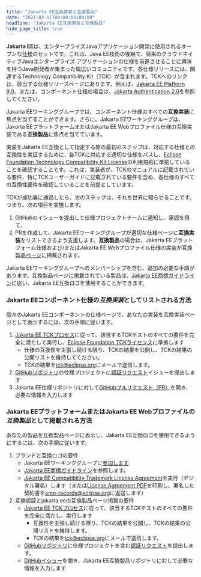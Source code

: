 ```yaml
---
title: "Jakarta EE互換実装と互換製品"
date: "2021-03-11T00:00:00+00:00"
headline: "Jakarta EE互換実装と互換製品"
hide_page_title: true
---
```


**Jakarta EE**は、エンタープライズJavaアプリケーション開発に使用されるオープンな[仕様](https://jakarta.ee/ja/specifications/ "Jakarta EE Specifications")のセットです。これは、Java EE技術の後継で、将来のクラウドネイティブJavaエンタープライズ アプリケーションの仕様を前進させることに興味を持つJava開発者が集まった幅広いコミュニティです。各仕様リリースには、関連するTechnology Compatibility Kit（TCK）が含まれます。TCKへのリンクは、該当する仕様リリースページにあります。例えば、[Jakarta EE Platform 9.0](https://jakarta.ee/ja/specifications/platform/9/)、または、コンポーネント仕様の場合は、[Jakarta Authentication 2.0](https://jakarta.ee/ja/specifications/authentication/2.0/)を参照してください。

Jakarta EEワーキンググループでは、コンポーネント仕様のすべての**互換実装**に焦点を当てることができます。さらに、Jakarta EEワーキンググループは、Jakarta EEプラットフォームまたはJakarta EE Webプロファイル仕様の互換実装である**互換製品**に焦点を当てています。 

実装をJakarta EE互換として指定する際の最初のステップは、対応する仕様との互換性を実証するために、各TCKに対応する適切な仕様をパスし、[Eclipse Foundation Technology Compatibility Kit License](https://www.eclipse.org/legal/tck.php)の利用規約に準拠していることを確認することです。これは、実装者が、TCKのマニュアルに記載されている要件、特にTCKユーザーガイドに記載されている要件を含め、各仕様のすべての互換性要件を確認していることを前提としています。

TCKが成功裏に通過したら、次のステップは、それを世界に知らせることです。つまり、次の項目を実施します。 
1.   GitHubのイシューを提出して仕様プロジェクトチームに通知し、承認を得て、 
2.   PRを作成して、Jakarta EEワーキンググループが適切な仕様ページに**互換実装**をリストできるよう支援します。**互換製品**の場合は、Jakarta EEプラットフォーム仕様および/またはJakarta EE Webプロファイル仕様の実装が互換製品[ページ](https://jakarta.ee/ja/compatibility/)に掲載されます。 

Jakarta EEワーキンググループへのメンバーシップを含む、追加の必要な手順があります。互換製品ページに掲載されている製品は、[Jakarta EE商標ガイドライン](https://jakarta.ee/ja/legal/trademark_guidelines/)に従い、Jakarta EE互換ロゴを使用することができます。


### Jakarta EEコンポーネント仕様の*互換実装*としてリストされる方法
 
個々のJakarta EEコンポーネントの仕様ページで、あなたの実装を互換実装ページとして表示するには、次の手順に従います。
1.   [Jakarta EE TCKプロセス](https://jakarta.ee/ja/committees/specification/tckprocess/)に従って、該当するTCKテストのすべての要件を完全に満たして実行し、[Eclipse Foundation TCKライセンス](https://www.eclipse.org/legal/tck.php)に準拠します
      - 仕様の互換性を主張し続ける限り、TCKの結果を公開し、TCKの結果の公開リストを維持してください。
      - TCKの結果を[tck@eclipse.org](mailto:tck@eclipse.org)にメールで送信します。
2.	[GitHubリポジトリ](https://github.com/eclipse-ee4j/)の仕様プロジェクトに[認証リクエスト](https://raw.githubusercontent.com/jakartaee/specification-committee/master/compatibility-certification-request.md)イシューを提出します
3.	Jakarta EE仕様リポジトリに対して[GitHubプルリクエスト（PR）](https://github.com/jakartaee/specifications/pulls)を開き、必要な情報を入力します


### Jakarta EEプラットフォームまたはJakarta EE Webプロファイルの*互換製品*として掲載される方法 

あなたの製品を互換製品ページに表示し、Jakarta EE互換ロゴを使用できるようにするには、次の手順に従います。
 1. ブランドと互換ロゴの要件
     - Jakarta EEワーキンググループに[参加します](https://jakarta.ee/ja/membership/)
     - [Jakarta EE商標ガイドライン](https://jakarta.ee/ja/legal/trademark_guidelines/)を参照します。
     - [Jakarta EE Compatibility Trademark License Agreement](https://app.hellosign.com/s/Aoi0Sx4E)を実行（デジタル署名）します（または[License Agreement PDF](/legal/trademark_guidelines/jakarta-ee-trademark-license.pdf)を印刷し、署名した契約書を[emo-records@eclipse.org](mailto:emo-records@eclipse.org)に返送します）
2.	互換認証とjakarta.eeの互換製品ページ掲載の要件 
    - [Jakarta EE TCKプロセス](https://jakarta.ee/ja/committees/specification/tckprocess/)に従って、該当するTCKテストのすべての要件を完全に満たし、実行します
      - 互換性を主張し続ける限り、TCKの結果を公開し、TCKの結果の公開リストを維持します。
      - TCKの結果を[tck@eclipse.org](mailto:tck@eclipse.org)にメールで送信します。
    - [GitHubリポジトリ](https://github.com/eclipse-ee4j/jakartaee-platform)に仕様プロジェクトを含む[認証リクエスト](https://raw.githubusercontent.com/jakartaee/specification-committee/master/compatibility-certification-request.md)を提出します。
    - [GitHubイシュー](https://github.com/jakartaee/jakarta.ee/issues/new?template=compatibility.md)を開き、Jakarta EE互換製品リポジトリに対して必要な情報を入力します

